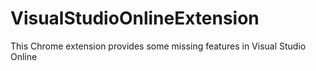 # VisualStudioOnlineExtension
This Chrome extension provides some missing features in Visual Studio Online
